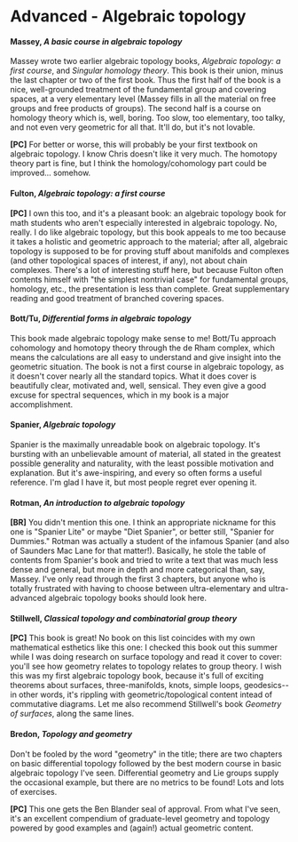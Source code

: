# Advanced - Algebraic topology

#### Massey, *A basic course in algebraic topology*

Massey wrote two earlier algebraic topology books, *Algebraic topology: a first course*, and
*Singular homology theory*.  This book is their union, minus the last chapter or two of the
first book.  Thus the first half of the book is a nice, well-grounded treatment of the
fundamental group and covering spaces, at a very elementary level (Massey fills in all the
material on free groups and free products of groups).  The second half is a course on homology
theory which is, well, boring.  Too slow, too elementary, too talky, and not even very
geometric for all that.  It'll do, but it's not lovable.

**[PC]** For better or worse, this will probably be your first textbook on algebraic topology.
I know Chris doesn't like it very much.  The homotopy theory part is fine, but I think the
homology/cohomology part could be improved... somehow.

#### Fulton, *Algebraic topology: a first course*

**[PC]** I own this too, and it's a pleasant book: an algebraic topology book for math students
who aren't especially interested in algebraic topology.  No, really.  I do like algebraic
topology, but this book appeals to me too because it takes a holistic and geometric approach to
the material; after all, algebraic topology is supposed to be for proving stuff about manifolds
and complexes (and other topological spaces of interest, if any), not about chain complexes.
There's a lot of interesting stuff here, but because Fulton often contents himself with "the
simplest nontrivial case" for fundamental groups, homology, etc., the presentation is less than
complete.  Great supplementary reading and good treatment of branched covering spaces.

#### Bott/Tu, *Differential forms in algebraic topology*

This book made algebraic topology make sense to me!  Bott/Tu approach cohomology and homotopy
theory through the de Rham complex, which means the calculations are all easy to understand and
give insight into the geometric situation.  The book is not a first course in algebraic
topology, as it doesn't cover nearly all the standard topics.  What it does cover is
beautifully clear, motivated and, well, sensical.  They even give a good excuse for spectral
sequences, which in my book is a major accomplishment.

#### Spanier, *Algebraic topology*

Spanier is the maximally unreadable book on algebraic topology.  It's bursting with an
unbelievable amount of material, all stated in the greatest possible generality and naturality,
with the least possible motivation and explanation.  But it's awe-inspiring, and every so often
forms a useful reference.  I'm glad I have it, but most people regret ever opening it.

#### Rotman, *An introduction to algebraic topology*

**[BR]** You didn't mention this one.  I think an appropriate nickname for this one is "Spanier
Lite" or maybe "Diet Spanier", or better still, "Spanier for Dummies." Rotman was actually a
student of the infamous Spanier (and also of Saunders Mac Lane for that matter!).  Basically,
he stole the table of contents from Spanier's book and tried to write a text that was much less
dense and general, but more in depth and more categorical than, say, Massey.  I've only read
through the first 3 chapters, but anyone who is totally frustrated with having to choose
between ultra-elementary and ultra-advanced algebraic topology books should look here.

#### Stillwell, *Classical topology and combinatorial group theory*

**[PC]** This book is great!  No book on this list coincides with my own mathematical esthetics
like this one: I checked this book out this summer while I was doing research on surface
topology and read it cover to cover: you'll see how geometry relates to topology relates to
group theory.  I wish this was my first algebraic topology book, because it's full of exciting
theorems about surfaces, three-manifolds, knots, simple loops, geodesics--in other words, it's
rippling with geometric/topological content intead of commutative diagrams.  Let me also
recommend Stillwell's book *Geometry of surfaces*, along the same lines.

#### Bredon, *Topology and geometry*

Don't be fooled by the word "geometry" in the title; there are two chapters on basic
differential topology followed by the best modern course in basic algebraic topology I've seen.
Differential geometry and Lie groups supply the occasional example, but there are no metrics to
be found!  Lots and lots of exercises.

**[PC]** This one gets the Ben Blander seal of approval.  From what I've seen, it's an
excellent compendium of graduate-level geometry and topology powered by good examples and
(again!) actual geometric content.
